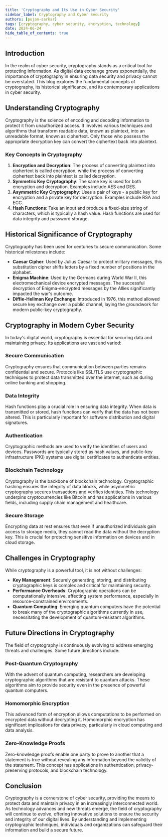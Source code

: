 ```yaml
---
title: 'Cryptography and Its Use in Cyber Security'
sidebar_label: Cryptography and Cyber Security
authors: [pujan-sarkar]
tags: [cryptography, cyber security, encryption, technology]
date: 2024-06-24
hide_table_of_contents: true
---
```


## Introduction

In the realm of cyber security, cryptography stands as a critical tool for protecting information. As digital data exchange grows exponentially, the importance of cryptography in ensuring data security and privacy cannot be overstated. This blog explores the fundamental concepts of cryptography, its historical significance, and its contemporary applications in cyber security.

## Understanding Cryptography

Cryptography is the science of encoding and decoding information to protect it from unauthorized access. It involves various techniques and algorithms that transform readable data, known as plaintext, into an unreadable format, known as ciphertext. Only those who possess the appropriate decryption key can convert the ciphertext back into plaintext.

### Key Concepts in Cryptography

1. **Encryption and Decryption**: The process of converting plaintext into ciphertext is called encryption, while the process of converting ciphertext back into plaintext is called decryption.
2. **Symmetric Key Cryptography**: The same key is used for both encryption and decryption. Examples include AES and DES.
3. **Asymmetric Key Cryptography**: Uses a pair of keys - a public key for encryption and a private key for decryption. Examples include RSA and ECC.
4. **Hash Functions**: Take an input and produce a fixed-size string of characters, which is typically a hash value. Hash functions are used for data integrity and password storage.

## Historical Significance of Cryptography

Cryptography has been used for centuries to secure communication. Some historical milestones include:

- **Caesar Cipher**: Used by Julius Caesar to protect military messages, this substitution cipher shifts letters by a fixed number of positions in the alphabet.
- **Enigma Machine**: Used by the Germans during World War II, this electromechanical device encrypted messages. The successful decryption of Enigma-encrypted messages by the Allies significantly impacted the war's outcome.
- **Diffie-Hellman Key Exchange**: Introduced in 1976, this method allowed secure key exchange over a public channel, laying the groundwork for modern public-key cryptography.

## Cryptography in Modern Cyber Security

In today's digital world, cryptography is essential for securing data and maintaining privacy. Its applications are vast and varied:

### Secure Communication

Cryptography ensures that communication between parties remains confidential and secure. Protocols like SSL/TLS use cryptographic techniques to protect data transmitted over the internet, such as during online banking and shopping.

### Data Integrity

Hash functions play a crucial role in ensuring data integrity. When data is transmitted or stored, hash functions can verify that the data has not been altered. This is particularly important for software distribution and digital signatures.

### Authentication

Cryptographic methods are used to verify the identities of users and devices. Passwords are typically stored as hash values, and public-key infrastructure (PKI) systems use digital certificates to authenticate entities.

### Blockchain Technology

Cryptography is the backbone of blockchain technology. Cryptographic hashing ensures the integrity of data blocks, while asymmetric cryptography secures transactions and verifies identities. This technology underpins cryptocurrencies like Bitcoin and has applications in various fields, including supply chain management and healthcare.

### Secure Storage

Encrypting data at rest ensures that even if unauthorized individuals gain access to storage media, they cannot read the data without the decryption key. This is crucial for protecting sensitive information on devices and in cloud storage.

## Challenges in Cryptography

While cryptography is a powerful tool, it is not without challenges:

- **Key Management**: Securely generating, storing, and distributing cryptographic keys is complex and critical for maintaining security.
- **Performance Overheads**: Cryptographic operations can be computationally intensive, affecting system performance, especially in resource-constrained environments.
- **Quantum Computing**: Emerging quantum computers have the potential to break many of the cryptographic algorithms currently in use, necessitating the development of quantum-resistant algorithms.

## Future Directions in Cryptography

The field of cryptography is continuously evolving to address emerging threats and challenges. Some future directions include:

### Post-Quantum Cryptography

With the advent of quantum computing, researchers are developing cryptographic algorithms that are resistant to quantum attacks. These algorithms aim to provide security even in the presence of powerful quantum computers.

### Homomorphic Encryption

This advanced form of encryption allows computations to be performed on encrypted data without decrypting it. Homomorphic encryption has significant implications for data privacy, particularly in cloud computing and data analysis.

### Zero-Knowledge Proofs

Zero-knowledge proofs enable one party to prove to another that a statement is true without revealing any information beyond the validity of the statement. This concept has applications in authentication, privacy-preserving protocols, and blockchain technology.

## Conclusion

Cryptography is a cornerstone of cyber security, providing the means to protect data and maintain privacy in an increasingly interconnected world. As technology advances and new threats emerge, the field of cryptography will continue to evolve, offering innovative solutions to ensure the security and integrity of our digital lives. By understanding and implementing cryptographic techniques, individuals and organizations can safeguard their information and build a secure future.

